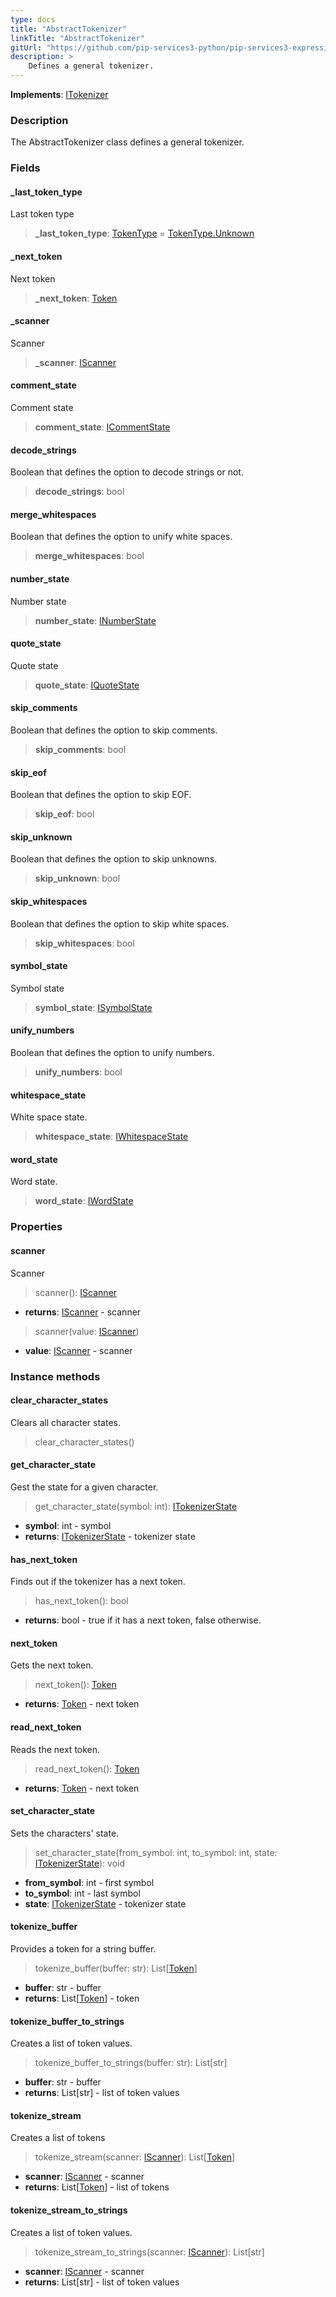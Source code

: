 ```yaml
---
type: docs
title: "AbstractTokenizer"
linkTitle: "AbstractTokenizer"
gitUrl: "https://github.com/pip-services3-python/pip-services3-expressions-python"
description: > 
    Defines a general tokenizer.
---
```


**Implements**: [ITokenizer](../itokenizer)

### Description

The AbstractTokenizer class defines a general tokenizer.

### Fields

<span class="hide-title-link">

#### _last_token_type
Last token type
> **_last_token_type**: [TokenType](../token_type) = [TokenType.Unknown](../token_type)

#### _next_token
Next token
> **_next_token**: [Token](../token)

#### _scanner
Scanner
> **_scanner**: [IScanner](../../io/iscanner)


#### comment_state
Comment state
> **comment_state**: [ICommentState](../icomment_state)


#### decode_strings
Boolean that defines the option to decode strings or not.
> **decode_strings**: bool


#### merge_whitespaces
Boolean that defines the option to unify white spaces.
> **merge_whitespaces**: bool


#### number_state
Number state
> **number_state**: [INumberState](../inumber_state)


#### quote_state
Quote state
> **quote_state**: [IQuoteState](../iquote_state)

#### skip_comments
Boolean that defines the option to skip comments.
> **skip_comments**: bool


#### skip_eof
Boolean that defines the option to skip EOF.
> **skip_eof**: bool

#### skip_unknown
Boolean that defines the option to skip unknowns.
> **skip_unknown**: bool


#### skip_whitespaces
Boolean that defines the option to skip white spaces.
> **skip_whitespaces**: bool


#### symbol_state
Symbol state
> **symbol_state**: [ISymbolState](../isymbol_state)

#### unify_numbers
Boolean that defines the option to unify numbers.
> **unify_numbers**: bool


#### whitespace_state
White space state.
> **whitespace_state**: [IWhitespaceState](../iwhitespace_state)


#### word_state
Word state.
> **word_state**: [IWordState](../iword_state)


</span>

### Properties

#### scanner
Scanner
> scanner(): [IScanner](../../io/iscanner)

- **returns**: [IScanner](../../io/iscanner) - scanner


> scanner(value: [IScanner](../../io/iscanner))

- **value**: [IScanner](../../io/iscanner) - scanner


### Instance methods


#### clear_character_states
Clears all character states.

> clear_character_states()

#### get_character_state
Gest the state for a given character.
> get_character_state(symbol: int): [ITokenizerState](../itokenizer_state)

- **symbol**: int - symbol
- **returns**: [ITokenizerState](../itokenizer_state) - tokenizer state

#### has_next_token
Finds out if the tokenizer has a next token.
> has_next_token(): bool

- **returns**: bool - true if it has a next token, false otherwise.

#### next_token
Gets the next token.
> next_token(): [Token](../token)

- **returns**: [Token](../token) - next token

#### read_next_token
Reads the next token.
> read_next_token(): [Token](../token)

- **returns**: [Token](../token) - next token

#### set_character_state
Sets the characters' state.
> set_character_state(from_symbol: int, to_symbol: int, state: [ITokenizerState](../itokenizer_state)): void

- **from_symbol**: int - first symbol
- **to_symbol**: int - last symbol
- **state**: [ITokenizerState](../itokenizer_state) - tokenizer state

#### tokenize_buffer
Provides a token for a string buffer.

> tokenize_buffer(buffer: str): List[[Token](../token)]

- **buffer**: str - buffer
- **returns**: List[[Token](../token)] - token

#### tokenize_buffer_to_strings
Creates a list of token values.

> tokenize_buffer_to_strings(buffer: str): List[str]

- **buffer**: str - buffer
- **returns**: List[str] - list of token values


#### tokenize_stream
Creates a list of tokens

> tokenize_stream(scanner: [IScanner](../../io/iscanner)): List[[Token](../token)]

- **scanner**: [IScanner](../../io/iscanner) - scanner
- **returns**: List[[Token](../token)] - list of tokens


#### tokenize_stream_to_strings
Creates a list of token values.

> tokenize_stream_to_strings(scanner: [IScanner](../../io/iscanner)): List[str]

- **scanner**: [IScanner](../../io/iscanner) - scanner
- **returns**: List[str] - list of token values

